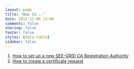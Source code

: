 ```yaml
---
layout: page
title: "How to..."
date: 2012-12-09 13:06
comments: false
sharing: false
footer: false
styles: [data-table]
sidebar: false
---
```


1. [How to set up a new SEE-GRID CA Registration Authority][howto-ra]
1. [How to create a certificate request][howto-cert-req]

[howto-ra]: /pages/setting-up-a-see-grid-ca-registration-authority
[howto-cert-req]: /pages/certificate-requests